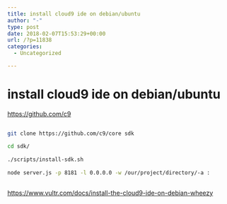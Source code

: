 ```yaml
---
title: install cloud9 ide on debian/ubuntu
author: "-"
type: post
date: 2018-02-07T15:53:29+00:00
url: /?p=11838
categories:
  - Uncategorized

---
```

# install cloud9 ide on debian/ubuntu
https://github.com/c9

```bash
  
git clone https://github.com/c9/core sdk
  
cd sdk/
  
./scripts/install-sdk.sh
  
node server.js -p 8181 -l 0.0.0.0 -w /our/project/directory/-a :
  
```

https://www.vultr.com/docs/install-the-cloud9-ide-on-debian-wheezy